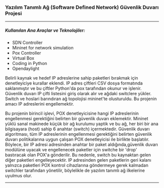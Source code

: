 ### Yazılım Tanımlı Ağ (Software Defined Network) Güvenlik Duvarı Projesi
---
##### Kullanılan Ana Araçlar ve Teknolojiler:
- SDN Controller
- Mininet for network simulation
- Pox Controller
- Virtual Box
- Coding in Python 
- Opendaylight

Belirli kaynak ve hedef IP adreslerine sahip paketleri bırakmak için denetleyiciye kurallar eklendi.
IP adres çiftleri CSV dosya formatında saklanmıştır ve bu çiftler Python'da pox tarafından okunur ve işlenir.
Güvenlik duvarı IP çifti listesini giriş olarak alır ve ağdaki switclere yükler.
Switch ve hoslari barındıran ağ topolojisi mininet'te olusturuldu.
Bu projenin amacı IP adreslerini engellemektir.

Bu projenin birincil işlevi, POX denetleyicisine hangi IP adreslerinin engellenmesi gerektiğini belirten bir güvenlik duvarı eklemektir. Mininet yüklü sanal makinede küçük bir ağ kurulumu yaptik ve bu ağ, her biri bir ana bilgisayara (host) sahip 6 anahtar (switch) içermektedir. Güvenlik duvarı algoritması, tüm IP adreslerinin engellenmesi gerektiğini belirten güvenlik duvarı politikalarına uygun çalışan POX denetleyicisi ile birlikte başlatılır. Böylece, bir IP adresi adresinden anahtar bir paket aldığında,güvenlik duvarı modülüne uyacak ve engellenecek paketler için switche bir 'drop' bastıracak olan POX'a gönderilir. Bu nedenle, switch bu kaynaktan gelen diğer paketleri engelleyecektir. IP adresinden gelen paketlerin geri kalanı yalnızca paketleri POX kontrol cihazlarına göndermeye gerek kalmadan switchler tarafından yönetilir, böylelikle de yazılım tanımlı ağ ilkelerine uyulmus olur.

---
